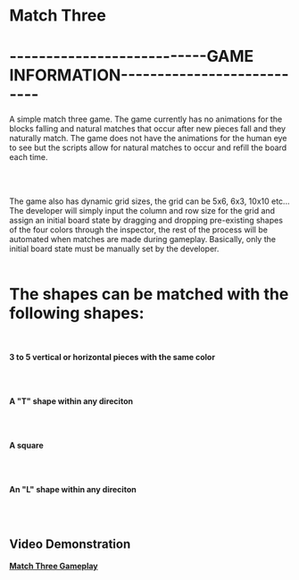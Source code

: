# Match Three


#                                         ---------------------------GAME INFORMATION---------------------------

A simple match three game. The game currently has no animations for the blocks falling and natural matches that occur after new pieces fall and they naturally match.
The game does not have the animations for the human eye to see but the scripts allow for natural matches to occur and refill the board each time.

<br/><br/>

The game also has dynamic grid sizes, the grid can be 5x6, 6x3, 10x10 etc... The developer will simply input the column and row size for the grid and assign an initial 
board state by dragging and dropping pre-existing shapes of the four colors through the inspector, the rest of the process will be automated when matches are made during gameplay. Basically, only the initial board state must be manually set by the developer.
<br/><br/>
#      The shapes can be matched with the following shapes:

<br/><br/>
**3 to 5 vertical or horizontal pieces with the same color**

<br/><br/>

**A "T" shape within any direciton**

<br/><br/>

**A square**

<br/><br/>

**An "L" shape within any direciton**

<br/><br/>

  ##                                                              Video Demonstration
  
  **[Match Three Gameplay](https://youtu.be/35oiBUdx4tw)**   
